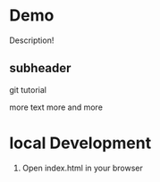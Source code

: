 # Demo

Description!

## subheader

git tutorial


more text
more
and more


# local Development

1. Open index.html in your browser
